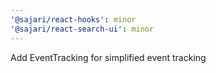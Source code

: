 ```yaml
---
'@sajari/react-hooks': minor
'@sajari/react-search-ui': minor
---
```


Add EventTracking for simplified event tracking
